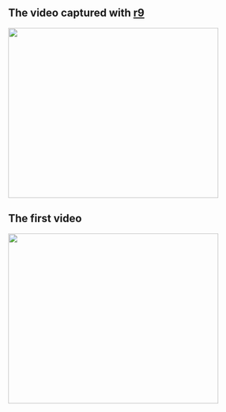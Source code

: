 ## The video captured with [r9](https://code.google.com/p/cave3d/source/detail?r=9) ##
<a href='http://www.youtube.com/watch?feature=player_embedded&v=Kpw9AsMgfQE' target='_blank'><img src='http://img.youtube.com/vi/Kpw9AsMgfQE/0.jpg' width='425' height=344 /></a>
## The first video ##
<a href='http://www.youtube.com/watch?feature=player_embedded&v=KIEY3py5w1k' target='_blank'><img src='http://img.youtube.com/vi/KIEY3py5w1k/0.jpg' width='425' height=344 /></a>